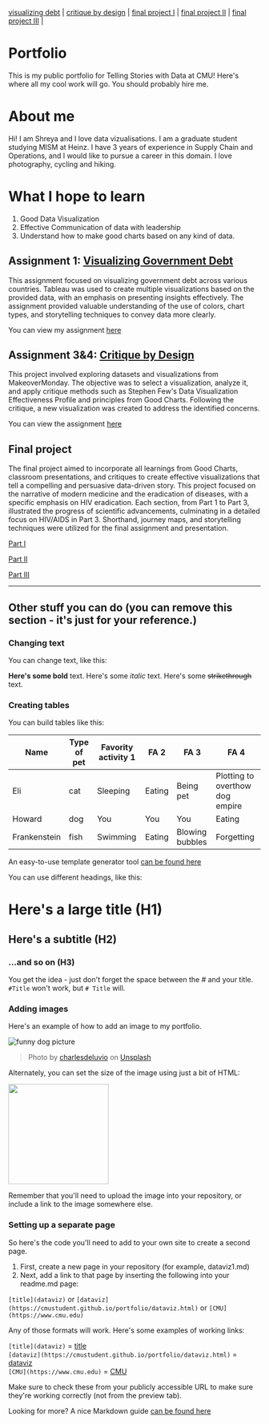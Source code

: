 [visualizing debt](visualizing-government-debt) | [critique by design](critique-by-design) | [final project I](final-project-part-one) | [final project II](final-project-part-two) | [final project III](final-project-part-three) |

# Portfolio
This is my public portfolio for Telling Stories with Data at CMU!  Here's where all my cool work will go. You should probably hire me. 

# About me
Hi! I am Shreya and I love data vizualisations. I am a graduate student studying MISM at Heinz. I have 3 years of experience in Supply Chain and Operations, and I would like to pursue a career in this domain.  I love photography, cycling and hiking. 

# What I hope to learn
1. Good Data Visualization
2. Effective Communication of data with leadership
3. Understand how to make good charts based on any kind of data.


## Assignment 1: [Visualizing Government Debt](visualizing-government-debt.md)

This assignment focused on visualizing government debt across various countries. Tableau was used to create multiple visualizations based on the provided data, with an emphasis on presenting insights effectively. The assignment provided valuable understanding of the use of colors, chart types, and storytelling techniques to convey data more clearly.

You can view my assignment [here](visualizing-government-debt.md)


## Assignment 3&4: [Critique by Design](critique-by-design.md)

This project involved exploring datasets and visualizations from MakeoverMonday. The objective was to select a visualization, analyze it, and apply critique methods such as Stephen Few's Data Visualization Effectiveness Profile and principles from Good Charts. Following the critique, a new visualization was created to address the identified concerns.

You can view the assignment [here](critique-by-design.md)


## Final project

The final project aimed to incorporate all learnings from Good Charts, classroom presentations, and critiques to create effective visualizations that tell a compelling and persuasive data-driven story. This project focused on the narrative of modern medicine and the eradication of diseases, with a specific emphasis on HIV eradication. Each section, from Part 1 to Part 3, illustrated the progress of scientific advancements, culminating in a detailed focus on HIV/AIDS in Part 3. Shorthand, journey maps, and storytelling techniques were utilized for the final assignment and presentation.


[Part I](final-project-part-one.md)

[Part II](final-project-part-two.md)

[Part III](final-project-part-three.md)




---
## Other stuff you can do (you can remove this section - it's just for your reference.)

### Changing text

You can change text, like this: 

**Here's some bold** text.  Here's some *italic* text. Here's some ~~strikethrough~~ text. 

### Creating tables

You can build tables like this: 

| Name         | Type of pet | Favority activity 1 | FA 2   | FA 3            | FA 4                                |
|--------------|-------------|---------------------|--------|-----------------|-------------------------------------|
| Eli          | cat         | Sleeping            | Eating | Being pet       | Plotting to overthow dog empire     |
| Howard       | dog         | You                 | You    | You             | Eating                              |
| Frankenstein | fish        | Swimming            | Eating | Blowing bubbles | Forgetting                          |

An easy-to-use template generator tool [can be found here](https://www.tablesgenerator.com/markdown_tables)

You can use different headings, like this: 

# Here's a large title (H1)
## Here's a subtitle (H2)
### ...and so on (H3)
You get the idea - just don't forget the space between the # and your title.  `#Title` won't work, but `# Title` will. 

### Adding images

Here's an example of how to add an image to my portfolio.  

![funny dog picture](funny-dog-unsplash.jpg)
> Photo by <a href="https://unsplash.com/pt-br/@charlesdeluvio?utm_source=unsplash&utm_medium=referral&utm_content=creditCopyText">charlesdeluvio</a> on <a href="https://unsplash.com/photos/K4mSJ7kc0As?utm_source=unsplash&utm_medium=referral&utm_content=creditCopyText">Unsplash</a>
  

Alternately, you can set the size of the image using just a bit of HTML: 

<img src="funny-dog-unsplash.jpg" width="200"/>

Remember that you'll need to upload the image into your repository, or include a link to the image somewhere else.  

### Setting up a separate page

So here's the code you'll need to add to your own site to create a second page. 

1. First, create a new page in your repository (for example, dataviz1.md)
2. Next, add a link to that page by inserting the following into your readme.md page:

`[title](dataviz)` or `[dataviz](https://cmustudent.github.io/portfolio/dataviz.html)` or `[CMU](https://www.cmu.edu)`

Any of those formats will work. Here's some examples of working links: 

`[title](dataviz)` = [title](dataviz)  
`[dataviz](https://cmustudent.github.io/portfolio/dataviz.html)` = [dataviz](https://cmustudent.github.io/portfolio/dataviz.html)  
`[CMU](https://www.cmu.edu)` = [CMU](https://www.cmu.edu)   

Make sure to check these from your publicly accessible URL to make sure they're working correctly (not from the preview tab). 

Looking for more?  A nice Markdown guide [can be found here](https://www.markdownguide.org/cheat-sheet/)

